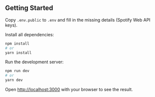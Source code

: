 ## Getting Started
Copy `.env.public` to `.env` and fill in the missing details (Spotify Web API keys).

Install all dependencies:
```bash
npm install
# or
yarn install
```
Run the development server:

```bash
npm run dev
# or
yarn dev
```

Open [http://localhost:3000](http://localhost:3000) with your browser to see the result.